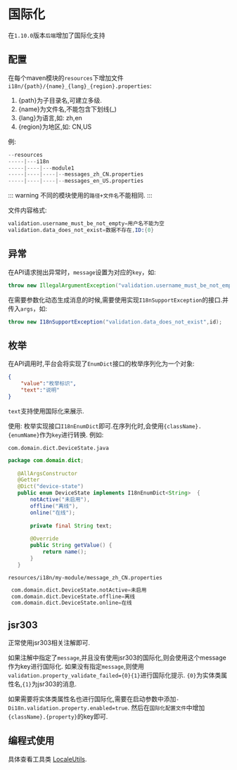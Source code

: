 # 国际化

在`1.10.0`版本`后端`增加了国际化支持

## 配置
在每个maven模块的`resources`下增加文件`i18n/{path}/{name}_{lang}_{region}.properties`:

1. {path}为子目录名,可建立多级.
2. {name}为文件名,不能包含下划线(_)
3. {lang}为语言,如: zh,en
4. {region}为地区,如: CN,US
   
例:

```s
--resources
-----|---i18n
-----|----|---module1
-----|----|----|--messages_zh_CN.properties
-----|----|----|--messages_en_US.properties
```

::: warning
不同的模块使用的`路径+文件名`不能相同.
:::
 
 文件内容格式:

 ```s
validation.username_must_be_not_empty=用户名不能为空
validation.data_does_not_exist=数据不存在,ID:{0}
 ```

## 异常

在API请求抛出异常时，`message`设置为对应的`key`，如:
```java
throw new IllegalArgumentException("validation.username_must_be_not_empty");
```

在需要参数化动态生成消息的时候,需要使用实现`I18nSupportException`的接口.并传入`args`，如:

```java
throw new I18nSupportException("validation.data_does_not_exist",id);
```


## 枚举

在API调用时,平台会将实现了`EnumDict`接口的枚举序列化为一个对象:
```json
{
    "value":"枚举标识",
    "text":"说明"
}
```
`text`支持使用国际化来展示.

使用: 枚举实现接口`I18nEnumDict`即可.在序列化时,会使用`{className}.{enumName}`作为`key`进行转换.
例如:

`com.domain.dict.DeviceState.java`

```java
package com.domain.dict;
  
   @AllArgsConstructor
   @Getter
   @Dict("device-state")
   public enum DeviceState implements I18nEnumDict<String>  {
       notActive("未启用"),
       offline("离线"),
       online("在线");
  
       private final String text;
  
       @Override
       public String getValue() {
           return name();
       }
   }
```

`resources/i18n/my-module/message_zh_CN.properties`

```s
 com.domain.dict.DeviceState.notActive=未启用
 com.domain.dict.DeviceState.offline=离线
 com.domain.dict.DeviceState.online=在线
```

## jsr303

正常使用jsr303相关注解即可.

如果注解中指定了`message`,并且没有使用jsr303的国际化,则会使用这个message作为key进行国际化.
如果没有指定`message`,则使用`validation.property_validate_failed={0}{1}`进行国际化提示.
`{0}`为实体类属性名,`{1}`为jsr303的消息.

如果需要将实体类属性名也进行国际化,需要在启动参数中添加`-Di18n.validation.property.enabled=true`.
然后在`国际化配置文件`中增加`{className}.{property}`的key即可.

## 编程式使用

具体查看工具类 [LocaleUtils](https://github.com/hs-web/hsweb-framework/blob/master/hsweb-core/src/main/java/org/hswebframework/web/i18n/LocaleUtils.java).